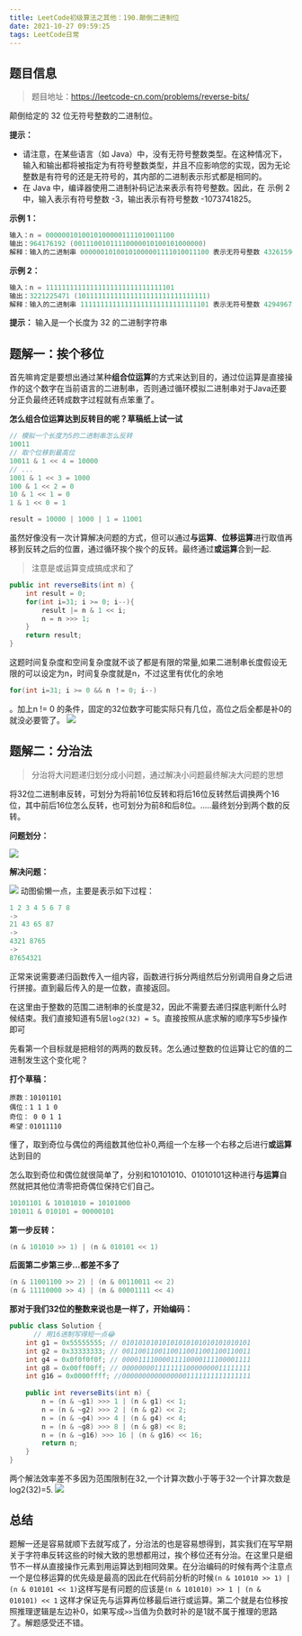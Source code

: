 ```yaml
---
title: LeetCode初级算法之其他：190.颠倒二进制位
date: 2021-10-27 09:59:25
tags: LeetCode日常
---
```


## 题目信息

>题目地址：https://leetcode-cn.com/problems/reverse-bits/

颠倒给定的 32 位无符号整数的二进制位。

**提示：**

* 请注意，在某些语言（如 Java）中，没有无符号整数类型。在这种情况下，输入和输出都将被指定为有符号整数类型，并且不应影响您的实现，因为无论整数是有符号的还是无符号的，其内部的二进制表示形式都是相同的。
* 在 Java 中，编译器使用二进制补码记法来表示有符号整数。因此，在 示例 2 中，输入表示有符号整数 -3，输出表示有符号整数 -1073741825。

**示例 1：**
```java
输入：n = 00000010100101000001111010011100
输出：964176192 (00111001011110000010100101000000)
解释：输入的二进制串 00000010100101000001111010011100 表示无符号整数 43261596，因此返回 964176192，其二进制表示形式为 00111001011110000010100101000000。
```

**示例 2：**
```java
输入：n = 11111111111111111111111111111101
输出：3221225471 (10111111111111111111111111111111)
解释：输入的二进制串 11111111111111111111111111111101 表示无符号整数 4294967293，因此返回 3221225471 其二进制表示形式为 10111111111111111111111111111111 。
```

**提示：**
输入是一个长度为 32 的二进制字符串

## 题解一：挨个移位
首先嘛肯定是要想出通过某种**组合位运算**的方式来达到目的，通过位运算是直接操作的这个数字在当前语言的二进制串，否则通过循环模拟二进制串对于Java还要分正负最终还转成数字过程就有点笨重了。

**怎么组合位运算达到反转目的呢？草稿纸上试一试**
```java
// 模拟一个长度为5的二进制串怎么反转
10011
// 取个位移到最高位
10011 & 1 << 4 = 10000
// ...
1001 & 1 << 3 = 1000
100 & 1 << 2 = 0
10 & 1 << 1 = 0
1 & 1 << 0 = 1

result = 10000 | 1000 | 1 = 11001
```
虽然好像没有一次计算解决问题的方式，但可以通过**与运算**、**位移运算**进行取值再移到反转之后的位置，通过循环挨个挨个的反转。最终通过**或运算**合到一起.
> 注意是或运算变成搞成求和了

```java
public int reverseBits(int n) {
    int result = 0;
    for(int i=31; i >= 0; i--){
        result |= n & 1 << i;
        n = n >>> 1;
    }
    return result;
}
```
这题时间复杂度和空间复杂度就不谈了都是有限的常量,如果二进制串长度假设无限的可以设定为n，时间复杂度就是n，不过这里有优化的余地
```java
for(int i=31; i >= 0 && n ！= 0; i--)
```
。加上n != 0 的条件，固定的32位数字可能实际只有几位，高位之后全都是补0的就没必要管了。
![](https://gitee-imagehost.oss-cn-beijing.aliyuncs.com/image_host/2021-10-21/1634785721003-image.png)

## 题解二：分治法

> 分治将大问题递归划分成小问题，通过解决小问题最终解决大问题的思想

将32位二进制串反转，可划分为将前16位反转和将后16位反转然后调换两个16位，其中前后16位怎么反转，也可划分为前8和后8位。.....最终划分到两个数的反转。

**问题划分：**

![](https://gitee-imagehost.oss-cn-beijing.aliyuncs.com/image_host/2021-10-21/1634796844228-202110211.png)

**解决问题：**

![](https://gitee-imagehost.oss-cn-beijing.aliyuncs.com/image_host/2021-10-21/1634802301467-gif%20(2).gif)
动图偷懒一点，主要是表示如下过程：
```java
1 2 3 4 5 6 7 8
->
21 43 65 87
->
4321 8765
->
87654321
```

正常来说需要递归函数传入一组内容，函数进行拆分两组然后分别调用自身之后进行拼接。直到最后传入的是一位数，直接返回。

在这里由于整数的范围二进制串的长度是32，因此不需要去递归探底判断什么时候结束。我们直接知道有5层`log2(32) = 5`。直接按照从底求解的顺序写5步操作即可

先看第一个目标就是把相邻的两两的数反转。怎么通过整数的位运算让它的值的二进制发生这个变化呢？

**打个草稿：**
```
原数：10101101
偶位：1 1 1 0
奇位： 0 0 1 1
希望：01011110
```
懂了，取到奇位与偶位的两组数其他位补0,两组一个左移一个右移之后进行**或运算**达到目的

怎么取到奇位和偶位就很简单了，分别和10101010、01010101这种进行**与运算**自然就把其他位清零把奇偶位保持它们自己。
```java
10101101 & 10101010 = 10101000
101011 & 010101 = 00000101
```
**第一步反转：**
```java
(n & 101010 >> 1) | (n & 010101 << 1)  
```
**后面第二步第三步...都差不多了**
```java
(n & 11001100 >> 2) | (n & 00110011 << 2)
(n & 11110000 >> 4) | (n & 00001111 << 4)
```

**那对于我们32位的整数来说也是一样了，开始编码：**
```java
public class Solution {
	  // 用16进制写得短一点😂
    int g1 = 0x55555555; // 01010101010101010101010101010101
    int g2 = 0x33333333; // 00110011001100110011001100110011
    int g4 = 0x0f0f0f0f; // 00001111000011110000111100001111
    int g8 = 0x00ff00ff; // 00000000111111110000000011111111
    int g16 = 0x0000ffff; //00000000000000001111111111111111 
    
    public int reverseBits(int n) {
        n = (n & ~g1) >>> 1 | (n & g1) << 1;
        n = (n & ~g2) >>> 2 | (n & g2) << 2;
        n = (n & ~g4) >>> 4 | (n & g4) << 4;
        n = (n & ~g8) >>> 8 | (n & g8) << 8;
        n = (n & ~g16) >>> 16 | (n & g16) << 16;
        return n;
    }
}
```
两个解法效率差不多因为范围限制在32,一个计算次数小于等于32一个计算次数是log2(32)=5.
![](https://gitee-imagehost.oss-cn-beijing.aliyuncs.com/image_host/2021-10-21/1634813549636-image.png)

## 总结

题解一还是容易就顺下去就写成了，分治法的也是容易想得到，其实我们在写早期关于字符串反转这些的时候大致的思想都用过，挨个移位还有分治。在这里只是细节不一样从直接操作元素到用运算达到相同效果。在分治编码的时候有两个注意点一个是位移运算的优先级是最高的因此在代码前分析的时候`(n & 101010 >> 1) | (n & 010101 << 1)`这样写是有问题的应该是`(n & 101010) >> 1 | (n & 010101) << 1` 这样才保证先与运算再位移最后进行或运算。第二个就是右位移按照推理逻辑是左边补0，如果写成`>>`当值为负数时补的是1就不属于推理的思路了。解题感受还不错。